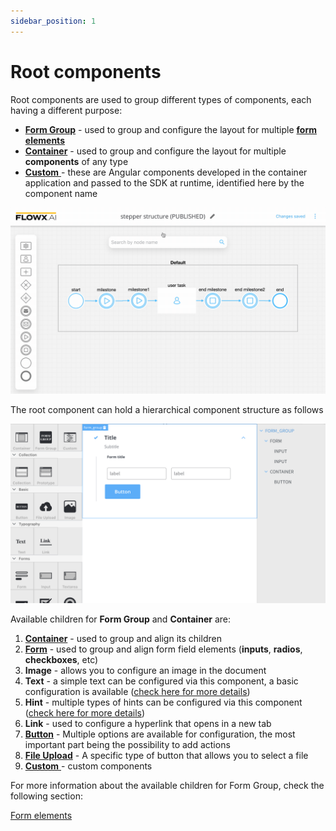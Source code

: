 ```yaml
---
sidebar_position: 1
---
```


# Root components

Root components are used to group different types of components, each having a different purpose:

* [**Form Group**](form-group.md) -  used to group and configure the layout for multiple [**form elements**](../form-elements/)
* [**Container**](container.md)  - used to group and configure the layout for multiple **components** of any type
* [**Custom** ](custom.md)- these are Angular components developed in the container application and passed to the SDK at runtime, identified here by the component name

![](../../img/root_components.gif)

The root component can hold a hierarchical component structure as follows

![](../../img/root_components_structure.png)

Available children for **Form Group** and **Container** are:

1. [**Container**](container.md) - used to group and align its children
2. [**Form**](../form-elements/) -  used to group and align form field elements (**inputs**, **radios**, **checkboxes**, etc)
3. **Image** - allows you to configure an image in the document
4. **Text** - a simple text can be configured via this component, a basic configuration is available ([check here for more details](../../))
5. **Hint** - multiple types of hints can be configured via this component ([check here for more details](../../))
6. **Link** - used to configure a hyperlink that opens in a new tab
7. [**Button**](../buttons.md) - Multiple options  are available for configuration, the most important part being the possibility to add actions
8. [**File Upload**](../buttons.md) - A specific type of button that allows you to select a file
9. [**Custom** ](custom.md)- custom components&#x20;

For more information about the available children for Form Group, check the following section:


[Form elements](form-elements)

